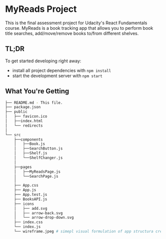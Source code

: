 # MyReads Project

This is the final assessment project for Udacity's React Fundamentals course.
MyReads is a book tracking app that allows you to perform book title searches, add/move/remove books to/from different shelves.

## TL;DR

To get started developing right away:

- install all project dependencies with `npm install`
- start the development server with `npm start`

## What You're Getting

```bash
├── README.md - This file.
├── package.json
├── public
│   ├── favicon.ico
│   ├──index.html
│   └── redirects
│
└── src
    ├──components
    │   ├──Book.js
    │   ├──SearchButton.js
    │   ├──Shelf.js
    │   └──ShelfChanger.js
    │
    ├──pages
    │   ├──MyReadsPage.js
    │   └──SearchPage.js
    │
    ├── App.css
    ├── App.js
    ├── App.test.js
    ├── BooksAPI.js
    ├── icons
    │   ├── add.svg
    │   ├── arrow-back.svg
    │   └── arrow-drop-down.svg
    ├── index.css
    └── index.js
    └── wireframe.jpeg # simepl visual formulation of app structura created with figma

```
